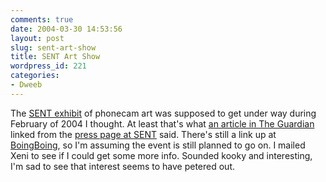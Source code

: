 ```yaml
---
comments: true
date: 2004-03-30 14:53:56
layout: post
slug: sent-art-show
title: SENT Art Show
wordpress_id: 221
categories:
- Dweeb
---
```


The [SENT exhibit](http://www.sentonline.com/) of phonecam art was supposed to get under way during February of 2004 I thought. At least that's what [an article in The Guardian](http://www.guardian.co.uk/online/story/0,3605,1117825,00.html) linked from the [press page at SENT](http://www.sentonline.com/press.html) said. There's still a link up at [BoingBoing](http://www.boingboing.net/), so I'm assuming the event is still planned to go on. I mailed Xeni to see if I could get some more info. Sounded kooky and interesting, I'm sad to see that interest seems to have petered out.
